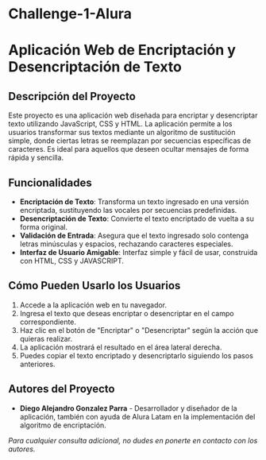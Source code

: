 # Challenge-1-Alura

# Aplicación Web de Encriptación y Desencriptación de Texto

## Descripción del Proyecto

Este proyecto es una aplicación web diseñada para encriptar y desencriptar texto utilizando JavaScript, CSS y HTML. La aplicación permite a los usuarios transformar sus textos mediante un algoritmo de sustitución simple, donde ciertas letras se reemplazan por secuencias específicas de caracteres. Es ideal para aquellos que deseen ocultar mensajes de forma rápida y sencilla.

## Funcionalidades

- **Encriptación de Texto**: Transforma un texto ingresado en una versión encriptada, sustituyendo las vocales por secuencias predefinidas.
- **Desencriptación de Texto**: Convierte el texto encriptado de vuelta a su forma original.
- **Validación de Entrada**: Asegura que el texto ingresado solo contenga letras minúsculas y espacios, rechazando caracteres especiales.
- **Interfaz de Usuario Amigable**: Interfaz simple y fácil de usar, construida con HTML, CSS y JAVASCRIPT.

## Cómo Pueden Usarlo los Usuarios

1. Accede a la aplicación web en tu navegador.
2. Ingresa el texto que deseas encriptar o desencriptar en el campo correspondiente.
3. Haz clic en el botón de "Encriptar" o "Desencriptar" según la acción que quieras realizar.
4. La aplicación mostrará el resultado en el área lateral derecha.
5. Puedes copiar el texto encriptado y desencriptarlo siguiendo los pasos anteriores.

## Autores del Proyecto

- **Diego Alejandro Gonzalez Parra** - Desarrollador y diseñador de la aplicación, también con ayuda de Alura Latam en la implementación del algoritmo de encriptación.

*Para cualquier consulta adicional, no dudes en ponerte en contacto con los autores.*
